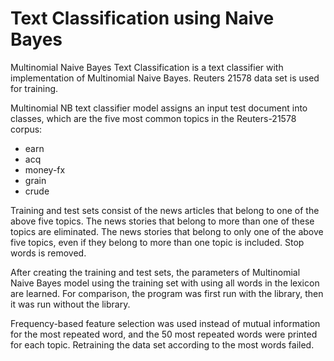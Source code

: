 # Text Classification using Naive Bayes


Multinomial Naive Bayes Text Classification is a text classifier with implementation of Multinomial   Naive Bayes. Reuters 21578 data set is used for training. 

Multinomial NB text classifier model assigns an input test document into classes, which are the five most common topics in the Reuters-21578 corpus: 

-	earn 
-	acq 
-	money-fx 
-	grain 
-	crude 

Training and test sets consist of the news articles that belong to one of the above five topics. The news stories that belong to more than one of these topics are eliminated. The news stories that belong to only one of the above five topics, even if they belong to more than one topic is included. Stop words is removed. 

After creating the training and test sets, the parameters of Multinomial Naive Bayes model using the training set with using all words in the lexicon are learned. For comparison, the program was first run with the library, then it was run without the library.

Frequency-based feature selection was used instead of mutual information for the most repeated word, and the 50 most repeated words were printed for each topic. Retraining the data set according to the most words failed.

